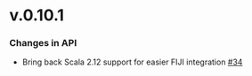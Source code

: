 v.0.10.1
=======

### Changes in API

* Bring back Scala 2.12 support for easier FIJI integration [#34]

[#34]: https://github.com/ij-plugins/ijp-color/issues/34

[FIJI]: https://imagej.net/Fiji

